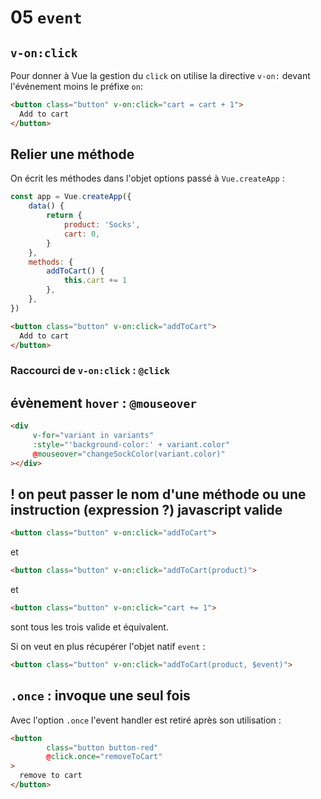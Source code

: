 # 05 `event`

## `v-on:click `

Pour donner à Vue la gestion du `click` on utilise la directive `v-on:` devant l'événement moins le préfixe `on`:

```html
<button class="button" v-on:click="cart = cart + 1">
  Add to cart
</button>
```

## Relier une méthode

On écrit les méthodes dans l'objet options passé à `Vue.createApp` :

```js
const app = Vue.createApp({
    data() {
        return {
            product: 'Socks',
            cart: 0,
        }
    },
    methods: {
        addToCart() {
            this.cart += 1
        },
    },
})
```

```html
<button class="button" v-on:click="addToCart">
  Add to cart
</button>
```

### Raccourci de `v-on:click` : `@click`



## évènement `hover` : `@mouseover`

```html
<div
     v-for="variant in variants"
     :style="'background-color:' + variant.color"
     @mouseover="changeSockColor(variant.color)"
></div>
```



## ! on peut passer le nom d'une méthode ou une instruction (expression ?)  javascript valide

```html
<button class="button" v-on:click="addToCart">
```

et

```html
<button class="button" v-on:click="addToCart(product)">
```

et

```html
<button class="button" v-on:click="cart += 1">
```

sont tous les trois valide et équivalent.

Si on veut en plus récupérer l'objet natif `event` :

```html
<button class="button" v-on:click="addToCart(product, $event)">
```



## `.once` : invoque une seul fois

Avec l'option `.once` l'event handler est retiré après son utilisation :

```html
<button
        class="button button-red"
        @click.once="removeToCart"
>
  remove to cart
</button>
```

